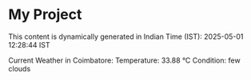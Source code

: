 # My Project

This content is dynamically generated in Indian Time (IST): 2025-05-01 12:28:44 IST


Current Weather in Coimbatore:
Temperature: 33.88 °C
Condition: few clouds

